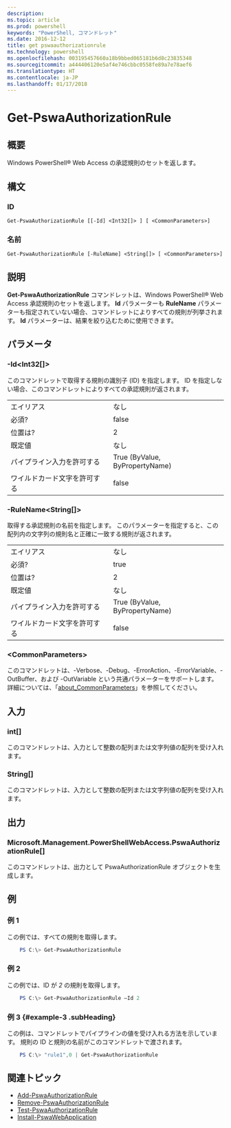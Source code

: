 ```yaml
---
description: 
ms.topic: article
ms.prod: powershell
keywords: "PowerShell, コマンドレット"
ms.date: 2016-12-12
title: get pswaauthorizationrule
ms.technology: powershell
ms.openlocfilehash: 003195457660a18b9bbed065181b6d8c23835348
ms.sourcegitcommit: a444406120e5af4e746cbbc0558fe89a7e78aef6
ms.translationtype: HT
ms.contentlocale: ja-JP
ms.lasthandoff: 01/17/2018
---
```

# <a name="get-pswaauthorizationrule"></a>Get-PswaAuthorizationRule

## <a name="synopsis"></a>概要

Windows PowerShell® Web Access の承認規則のセットを返します。

## <a name="syntax"></a>構文

### <a name="id"></a>ID
```
Get-PswaAuthorizationRule [[-Id] <Int32[]> ] [ <CommonParameters>]
```

### <a name="name"></a>名前
```
Get-PswaAuthorizationRule [-RuleName] <String[]> [ <CommonParameters>]
```

## <a name="description"></a>説明

**Get-PswaAuthorizationRule** コマンドレットは、Windows PowerShell® Web Access 承認規則のセットを返します。
**Id** パラメーターも **RuleName** パラメーターも指定されていない場合、コマンドレットによりすべての規則が列挙されます。 **Id** パラメーターは、結果を絞り込むために使用できます。

## <a name="parameters"></a>パラメータ

### <a name="-idltint32gt"></a>-Id&lt;Int32\[\]&gt;

このコマンドレットで取得する規則の識別子 (ID) を指定します。 ID を指定しない場合、このコマンドレットによりすべての承認規則が返されます。

|||  
|-|-|
| エイリアス                              | なし                                 |
| 必須?                            | false                                |
| 位置は?                            | 2                                    |
| 既定値                        | なし                                 |
| パイプライン入力を許可する               | True (ByValue, ByPropertyName)       |
| ワイルドカード文字を許可する          | false                                |

### <a name="-rulenameltstringgt"></a>-RuleName&lt;String\[\]&gt;

取得する承認規則の名前を指定します。 このパラメーターを指定すると、この配列内の文字列の規則名と正確に一致する規則が返されます。

|||  
|-|-|
| エイリアス                              | なし                                 |
| 必須?                            | true                                 |
| 位置は?                            | 2                                    |
| 既定値                        | なし                                 |
| パイプライン入力を許可する               | True (ByValue, ByPropertyName)       |
| ワイルドカード文字を許可する          | false                                |

### <a name="ltcommonparametersgt"></a>&lt;CommonParameters&gt;

このコマンドレットは、-Verbose、-Debug、-ErrorAction、-ErrorVariable、-OutBuffer、および -OutVariable という共通パラメーターをサポートします。
詳細については、「[about_CommonParameters](http://go.microsoft.com/fwlink/p/?LinkID=113216)」を参照してください。

## <a name="inputs"></a>入力

### <a name="int"></a>int\[\]

このコマンドレットは、入力として整数の配列または文字列値の配列を受け入れます。

### <a name="string"></a>String\[\]

このコマンドレットは、入力として整数の配列または文字列値の配列を受け入れます。

## <a name="outputs"></a>出力

### <a name="microsoftmanagementpowershellwebaccesspswaauthorizationrule"></a>Microsoft.Management.PowerShellWebAccess.PswaAuthorizationRule\[\]

このコマンドレットは、出力として PswaAuthorizationRule オブジェクトを生成します。


## <a name="examples"></a>例

### <a name="example-1"></a>例 1

この例では、すべての規則を取得します。

```PowerShell
    PS C:\> Get-PswaAuthorizationRule
```

### <a name="example-2"></a>例 2

この例では、ID が *2* の規則を取得します。

```PowerShell
    PS C:\> Get-PswaAuthorizationRule –Id 2
```

### <a name="example-3-example-3-subheading"></a>例 3 {#example-3 .subHeading}

この例は、コマンドレットでパイプラインの値を受け入れる方法を示しています。
規則の ID と規則の名前がこのコマンドレットで渡されます。

```PowerShell
    PS C:\> "rule1",0 | Get-PswaAuthorizationRule
```

## <a name="related-topics"></a>関連トピック

- [Add-PswaAuthorizationRule](add-pswaauthorizationrule.md)
- [Remove-PswaAuthorizationRule](remove-pswaauthorizationrule.md)
- [Test-PswaAuthorizationRule](test-pswaauthorizationrule.md)
- [Install-PswaWebApplication](install-pswawebapplication.md)
